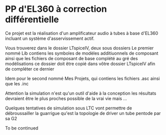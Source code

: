 PP d'EL360 à correction différentielle
======================================

Ce projet est la réalisation d'un amplificateur audio à tubes à base d'EL360
incluant un système d'asservissement actif.

Vous trouverez dans le dossier LTspiceIV, deux sous dossiers
Le premier nommé Lib contiens les symboles de modèles additiuonnels de composant
ainsi que les fichiers de composant de base complété au gré des modélisations
ce dossier doit être copié dans vôtre dossier LTspiceIV afin de compléter
ce dernier

Idem pour le second nommé Mes Projets, qui contiens les fichiers .asc 
ainsi que les .inc  

Attention la simulation n'est qu'un outil d'aide à la conception
les résultats devraient être le plus proches possible de la vrai vie
mais ...

Quelques tentatives de simulation sous LTC vont permettre de débroussailler 
la guarrigue qu'est la topologie de driver un tube pentode par sa G2

To be continued

